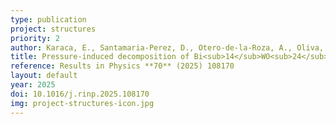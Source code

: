 ```yaml
---
type: publication
project: structures
priority: 2
author: Karaca, E., Santamaria-Perez, D., Otero-de-la-Roza, A., Oliva, R., Rao, K. S., Achary, S. N., Popescu, C., Errandonea, D.
title: Pressure-induced decomposition of Bi<sub>14</sub>WO<sub>24</sub>
reference: Results in Physics **70** (2025) 108170
layout: default
year: 2025
doi: 10.1016/j.rinp.2025.108170
img: project-structures-icon.jpg
---
```



